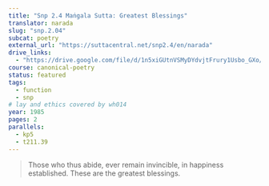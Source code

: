 ```yaml
---
title: "Snp 2.4 Maṅgala Sutta: Greatest Blessings"
translator: narada
slug: "snp.2.04"
subcat: poetry
external_url: "https://suttacentral.net/snp2.4/en/narada"
drive_links:
  - "https://drive.google.com/file/d/1n5xiGUtnVSMyDYdvjtFrury1Usbo_GXo/view?usp=drivesdk"
course: canonical-poetry
status: featured
tags:
  - function
  - snp
# lay and ethics covered by wh014
year: 1985
pages: 2
parallels:
  - kp5
  - t211.39
---
```


> Those who thus abide, ever remain invincible, in happiness established. These are the greatest blessings.

<!---->
